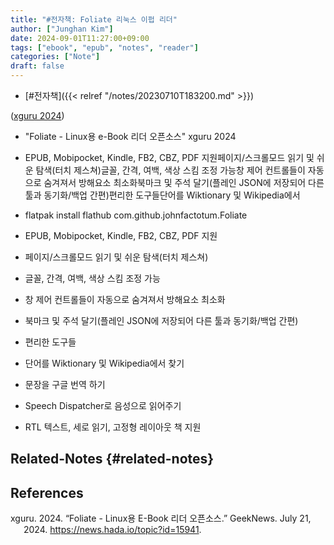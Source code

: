 ```yaml
---
title: "#전자책: Foliate 리눅스 이펍 리더"
author: ["Junghan Kim"]
date: 2024-09-01T11:27:00+09:00
tags: ["ebook", "epub", "notes", "reader"]
categories: ["Note"]
draft: false
---
```


-   [#전자책]({{< relref "/notes/20230710T183200.md" >}})

(<a href="#citeproc_bib_item_1">xguru 2024</a>)

-   "Foliate - Linux용 e-Book 리더 오픈소스" xguru 2024
-   EPUB, Mobipocket, Kindle, FB2, CBZ, PDF 지원페이지/스크롤모드 읽기 및 쉬운 탐색(터치 제스쳐)글꼴, 간격, 여백, 색상 스킴 조정 가능창 제어 컨트롤들이 자동으로 숨겨져서 방해요소 최소화북마크 및 주석 달기(플레인 JSON에 저장되어 다른 툴과 동기화/백업 간편)편리한 도구들단어를 Wiktionary 및 Wikipedia에서
-   flatpak install flathub com.github.johnfactotum.Foliate

-   EPUB, Mobipocket, Kindle, FB2, CBZ, PDF 지원
-   페이지/스크롤모드 읽기 및 쉬운 탐색(터치 제스쳐)
-   글꼴, 간격, 여백, 색상 스킴 조정 가능
-   창 제어 컨트롤들이 자동으로 숨겨져서 방해요소 최소화
-   북마크 및 주석 달기(플레인 JSON에 저장되어 다른 툴과 동기화/백업 간편)
-   편리한 도구들
-   단어를 Wiktionary 및 Wikipedia에서 찾기
-   문장을 구글 번역 하기
-   Speech Dispatcher로 음성으로 읽어주기
-   RTL 텍스트, 세로 읽기, 고정형 레이아웃 책 지원


## Related-Notes {#related-notes}

## References

<style>.csl-entry{text-indent: -1.5em; margin-left: 1.5em;}</style><div class="csl-bib-body">
  <div class="csl-entry"><a id="citeproc_bib_item_1"></a>xguru. 2024. “Foliate - Linux용 E-Book 리더 오픈소스.” GeekNews. July 21, 2024. <a href="https://news.hada.io/topic?id=15941">https://news.hada.io/topic?id=15941</a>.</div>
</div>

